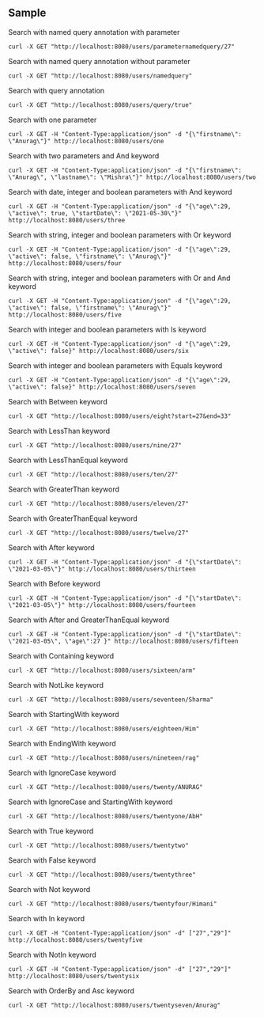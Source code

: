 ## Sample
Search with named query annotation with parameter
```curl
curl -X GET "http://localhost:8080/users/parameternamedquery/27"
```

Search with named query annotation without parameter
```curl
curl -X GET "http://localhost:8080/users/namedquery"
```

Search with query annotation
```curl
curl -X GET "http://localhost:8080/users/query/true"
```

Search with one parameter
```curl
curl -X GET -H "Content-Type:application/json" -d "{\"firstname\": \"Anurag\"}" http://localhost:8080/users/one
```

Search with two parameters and And keyword
```curl
curl -X GET -H "Content-Type:application/json" -d "{\"firstname\": \"Anurag\", \"lastname\": \"Mishra\"}" http://localhost:8080/users/two
```

Search with date, integer and boolean parameters with And keyword
```curl
curl -X GET -H "Content-Type:application/json" -d "{\"age\":29, \"active\": true, \"startDate\": \"2021-05-30\"}" http://localhost:8080/users/three
```

Search with string, integer and boolean parameters with Or keyword
```curl
curl -X GET -H "Content-Type:application/json" -d "{\"age\":29, \"active\": false, \"firstname\": \"Anurag\"}" http://localhost:8080/users/four
```

Search with string, integer and boolean parameters with Or and And keyword
```curl
curl -X GET -H "Content-Type:application/json" -d "{\"age\":29, \"active\": false, \"firstname\": \"Anurag\"}" http://localhost:8080/users/five
```

Search with integer and boolean parameters with Is keyword
```curl
curl -X GET -H "Content-Type:application/json" -d "{\"age\":29, \"active\": false}" http://localhost:8080/users/six
```

Search with integer and boolean parameters with Equals keyword
```curl
curl -X GET -H "Content-Type:application/json" -d "{\"age\":29, \"active\": false}" http://localhost:8080/users/seven
```

Search with Between keyword
```curl
curl -X GET "http://localhost:8080/users/eight?start=27&end=33"
```

Search with LessThan keyword
```curl
curl -X GET "http://localhost:8080/users/nine/27"
```

Search with LessThanEqual keyword
```curl
curl -X GET "http://localhost:8080/users/ten/27"
```

Search with GreaterThan keyword
```curl
curl -X GET "http://localhost:8080/users/eleven/27"
```

Search with GreaterThanEqual keyword
```curl
curl -X GET "http://localhost:8080/users/twelve/27"
```

Search with After keyword
```curl
curl -X GET -H "Content-Type:application/json" -d "{\"startDate\": \"2021-03-05\"}" http://localhost:8080/users/thirteen
```

Search with Before keyword
```curl
curl -X GET -H "Content-Type:application/json" -d "{\"startDate\": \"2021-03-05\"}" http://localhost:8080/users/fourteen
```

Search with After and GreaterThanEqual keyword
```curl
curl -X GET -H "Content-Type:application/json" -d "{\"startDate\": \"2021-03-05\", \"age\":27 }" http://localhost:8080/users/fifteen
```

Search with Containing keyword
```curl
curl -X GET "http://localhost:8080/users/sixteen/arm"
```

Search with NotLike keyword
```curl
curl -X GET "http://localhost:8080/users/seventeen/Sharma"
```

Search with StartingWith keyword
```curl
curl -X GET "http://localhost:8080/users/eighteen/Him"
```

Search with EndingWith keyword
```curl
curl -X GET "http://localhost:8080/users/nineteen/rag"
```

Search with IgnoreCase keyword
```curl
curl -X GET "http://localhost:8080/users/twenty/ANURAG"
```

Search with IgnoreCase and StartingWith keyword
```curl
curl -X GET "http://localhost:8080/users/twentyone/AbH"
```

Search with True keyword
```curl
curl -X GET "http://localhost:8080/users/twentytwo"
```

Search with False keyword
```curl
curl -X GET "http://localhost:8080/users/twentythree"
```

Search with Not keyword
```curl
curl -X GET "http://localhost:8080/users/twentyfour/Himani"
```

Search with In keyword
```curl
curl -X GET -H "Content-Type:application/json" -d" ["27","29"]" http://localhost:8080/users/twentyfive
```

Search with NotIn keyword
```curl
curl -X GET -H "Content-Type:application/json" -d" ["27","29"]" http://localhost:8080/users/twentysix
```

Search with OrderBy and  Asc keyword
```curl
curl -X GET "http://localhost:8080/users/twentyseven/Anurag"
```